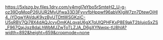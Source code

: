 https://5xlszg.by.files.1drv.com/y4mgI7eYbo5rSmteH2_U-g-oz39DgMopP26UUR2MyUfwa33D3FvvvfbHppwf96abVKlgW7zn7DtewOjHl4_jYDgwYAVduK9yzByUTDttWSGKziC-U5sRBV7Qi78X4dAQJcvyDmKALqvaU6gX7qUlQPHFKxP8E9akT2bIujoSxZS_F967QajJqz8daLhWbMJZwToTLZJA_D6gXYNwqx-tU8hIA?width=892&height=659&cropmode=none
